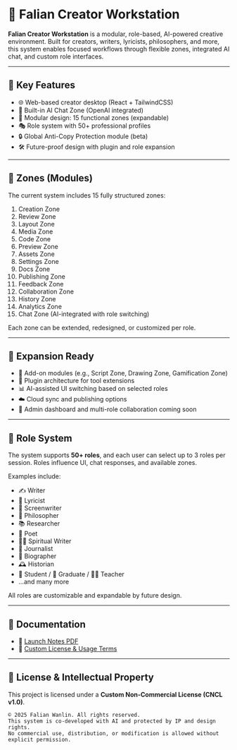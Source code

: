 # 🌟 Falian Creator Workstation

**Falian Creator Workstation** is a modular, role-based, AI-powered creative environment. Built for creators, writers, lyricists, philosophers, and more, this system enables focused workflows through flexible zones, integrated AI chat, and custom role interfaces.

---

## 🔧 Key Features

- 🌐 Web-based creator desktop (React + TailwindCSS)
- 🧠 Built-in AI Chat Zone (OpenAI integrated)
- 🧩 Modular design: 15 functional zones (expandable)
- 🎭 Role system with 50+ professional profiles
- 🔒 Global Anti-Copy Protection module (beta)
- 🛠️ Future-proof design with plugin and role expansion

---

## 📁 Zones (Modules)

The current system includes 15 fully structured zones:

1. Creation Zone  
2. Review Zone  
3. Layout Zone  
4. Media Zone  
5. Code Zone  
6. Preview Zone  
7. Assets Zone  
8. Settings Zone  
9. Docs Zone  
10. Publishing Zone  
11. Feedback Zone  
12. Collaboration Zone  
13. History Zone  
14. Analytics Zone  
15. Chat Zone (AI-integrated with role switching)

Each zone can be extended, redesigned, or customized per role.

---

## 🧬 Expansion Ready

- 🧩 Add-on modules (e.g., Script Zone, Drawing Zone, Gamification Zone)
- 🔁 Plugin architecture for tool extensions
- 📊 AI-assisted UI switching based on selected roles
- ☁️ Cloud sync and publishing options
- 💼 Admin dashboard and multi-role collaboration coming soon

---

## 👤 Role System

The system supports **50+ roles**, and each user can select up to 3 roles per session. Roles influence UI, chat responses, and available zones.

Examples include:

- ✍️ Writer  
- 🎼 Lyricist  
- 🎥 Screenwriter  
- 🧠 Philosopher  
- 📚 Researcher  
- 🎤 Poet  
- 🧘‍♀️ Spiritual Writer  
- 📰 Journalist  
- 👤 Biographer  
- 🕰️ Historian  
- 🧒 Student / 🧑 Graduate / 🧑‍🏫 Teacher  
- ...and many more

All roles are customizable and expandable by future design.

---

## 📄 Documentation

- 📘 [Launch Notes PDF](./Falian_Creator_Workstation_Launch_Notes.pdf)
- 📜 [Custom License & Usage Terms](./LICENSE.md)

---

## 🔐 License & Intellectual Property

This project is licensed under a **Custom Non-Commercial License (CNCL v1.0)**.

```text
© 2025 Falian Wanlin. All rights reserved.
This system is co-developed with AI and protected by IP and design rights.
No commercial use, distribution, or modification is allowed without explicit permission.
